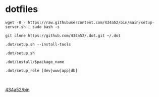 # dotfiles

`wget -O - https://raw.githubusercontent.com/434a52/bin/main/setup-server.sh | sudo bash -s`

`git clone https://github.com/434a52/.dot.git ~/.dot`

`.dot/setup.sh --install-tools`

`.dot/setup.sh`

`.dot/install/$package_name`

`.dot/setup_role [dev|www|app|db]`

<br/>

[434a52/bin](https://github.com/434a52/bin)
